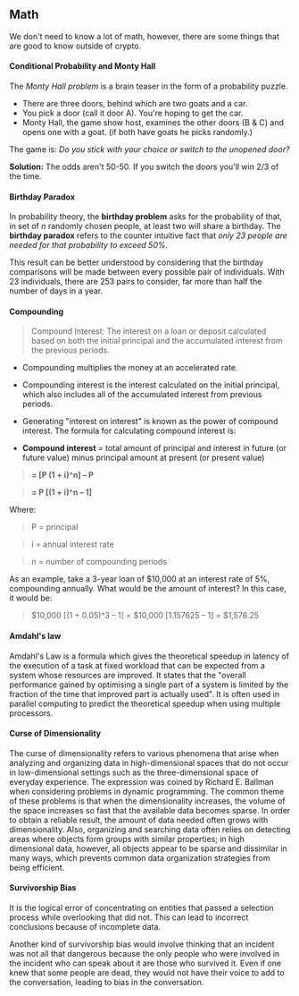 ## Math

We don't need to know a lot of math, however, there are some things that are good to know outside of crypto.

#### Conditional Probability and Monty Hall

The *Monty Hall problem* is a brain teaser in the form of a probability puzzle.
- There are three doors, behind which are two goats and a car.
- You pick a door (call it door A). You're hoping to get the car.
- Monty Hall, the game show host, examines the other doors (B & C) and opens one with a goat. (if both have goats he picks randomly.)

The game is: *Do you stick with your choice or switch to the unopened door?*

**Solution:** The odds aren't 50-50. If you switch the doors you'll win 2/3 of the time.

#### Birthday Paradox

In probability theory, the **birthday problem** asks for the probability of that, in set of *n* randomly chosen people, at least two will share a birthday. The **birthday paradox** refers to the counter intuitive fact that *only 23 people are needed for that probability to exceed 50%.*

This result can be better understood by considering that the birthday comparisons will be made between every possible pair of individuals. With 23 individuals, there are 253 pairs to consider, far more than half the number of days in a year.

#### Compounding
>Compound Interest: The interest on a loan or deposit calculated based on both the initial principal and the accumulated interest from the previous periods.

- Compounding multiplies the money at an accelerated rate.
- Compounding interest is the interest calculated on the initial principal, which also includes all of the accumulated interest from previous periods.
- Generating "interest on interest" is known as the power of compound interest.
The formula for calculating compound interest is:

- **Compound interest** = total amount of principal and interest in future (or future value) minus principal amount at present (or present value)

> **= [P (1 + i)^n] – P**

> **= P [(1 + i)^n – 1]**

Where:

> P = principal

> i = annual interest rate

> n = number of compounding periods

As an example, take a 3-year loan of $10,000 at an interest rate of 5%, compounding annually. What would be the amount of interest? In this case, it would be:

> $10,000 [(1 + 0.05)^3 – 1] = $10,000 [1.157625 – 1] = $1,576.25


#### Amdahl's law

Amdahl's Law is a formula which gives the theoretical speedup in latency of the execution of a task at fixed workload that can be expected from a system whose resources are improved. It states that the "overall performance gained by optimising a single part of a system is limited by the fraction of the time that improved part is actually used". 
It is often used in parallel computing to predict the theoretical speedup when using multiple processors.

#### Curse of Dimensionality

The curse of dimensionality refers to various phenomena that arise when analyzing and organizing data in high-dimensional spaces that do not occur in low-dimensional settings such as the three-dimensional space of everyday experience. The expression was coined by Richard E. Ballman when considering problems in dynamic programming.
The common theme of these problems is that when the dimensionality increases, the volume of the space increases so fast that the available data becomes sparse. In order to obtain a reliable result, the amount of data needed often grows with dimensionality. Also, organizing and searching data often relies on detecting areas where objects form groups with similar properties; in high dimensional data, however, all objects appear to be sparse and dissimilar in many ways, which prevents common data organization strategies from being efficient. 

#### Survivorship Bias

It is the logical error of concentrating on entities that passed a selection process while overlooking that did not. This can lead to incorrect conclusions because of incomplete data.

Another kind of survivorship bias would involve thinking that an incident was not all that dangerous because the only people who were involved in the incident who can speak about it are those who survived it. Even if one knew that some people are dead, they would not have their voice to add to the conversation, leading to bias in the conversation.